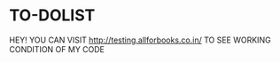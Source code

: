 # TO-DOLIST
HEY!
YOU CAN VISIT http://testing.allforbooks.co.in/ TO SEE WORKING CONDITION OF MY CODE
